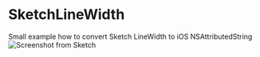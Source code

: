 # SketchLineWidth
Small example how to convert Sketch LineWidth to iOS NSAttributedString
![Screenshot from Sketch](https://preview.ibb.co/ehXEVA/2018-11-11-17-45-14.png)
